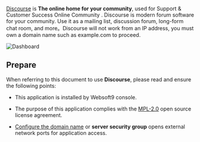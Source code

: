 [Discourse](https://www.discourse.org/) is **The online home for your community**, used for Support & Customer Success Online Community . Discourse is modern forum software for your community. Use it as a mailing list, discussion forum, long-form chat room, and more。Discourse will not work from an IP address, you must own a domain name such as example.com to proceed.


![Dashboard](https://libs.websoft9.com/Websoft9/DocsPicture/zh/discourse/discourse-gui-websoft9.webp)


## Prepare

When referring to this document to use **Discourse**, please read and ensure the following points:

- This application is installed by Websoft9 console.

- The purpose of this application complies with the [MPL-2.0](https://opensource.org/licenses/MPL-2.0) open source license agreement.

- [Configure the domain name](./domain-set) or **server security group** opens external network ports for application access.